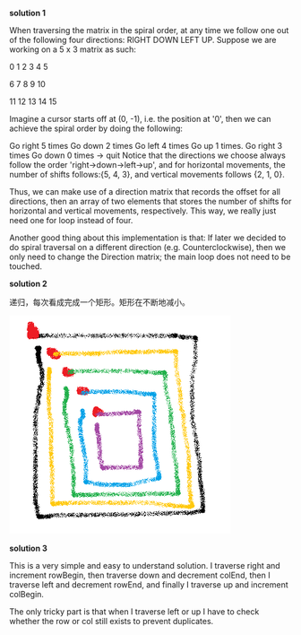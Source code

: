 **solution 1**

When traversing the matrix in the spiral order, at any time we follow one out of the following four directions: RIGHT DOWN LEFT UP. Suppose we are working on a 5 x 3 matrix as such:

0 1 2 3 4 5

6 7 8 9 10

11 12 13 14 15

Imagine a cursor starts off at (0, -1), i.e. the position at '0', then we can achieve the spiral order by doing the following:

Go right 5 times
Go down 2 times
Go left 4 times
Go up 1 times.
Go right 3 times
Go down 0 times -> quit
Notice that the directions we choose always follow the order 'right->down->left->up', and for horizontal movements, the number of shifts follows:{5, 4, 3}, and vertical movements follows {2, 1, 0}.

Thus, we can make use of a direction matrix that records the offset for all directions, then an array of two elements that stores the number of shifts for horizontal and vertical movements, respectively. This way, we really just need one for loop instead of four.

Another good thing about this implementation is that: If later we decided to do spiral traversal on a different direction (e.g. Counterclockwise), then we only need to change the Direction matrix; the main loop does not need to be touched.

**solution 2**

递归，每次看成完成一个矩形。矩形在不断地减小。

![image](https://github.com/limbo-china/leetcode/blob/master/54_Spiral_Matrix/solution_2.png)

**solution 3**

This is a very simple and easy to understand solution. I traverse right and increment rowBegin, then traverse down and decrement colEnd, then I traverse left and decrement rowEnd, and finally I traverse up and increment colBegin.

The only tricky part is that when I traverse left or up I have to check whether the row or col still exists to prevent duplicates.
